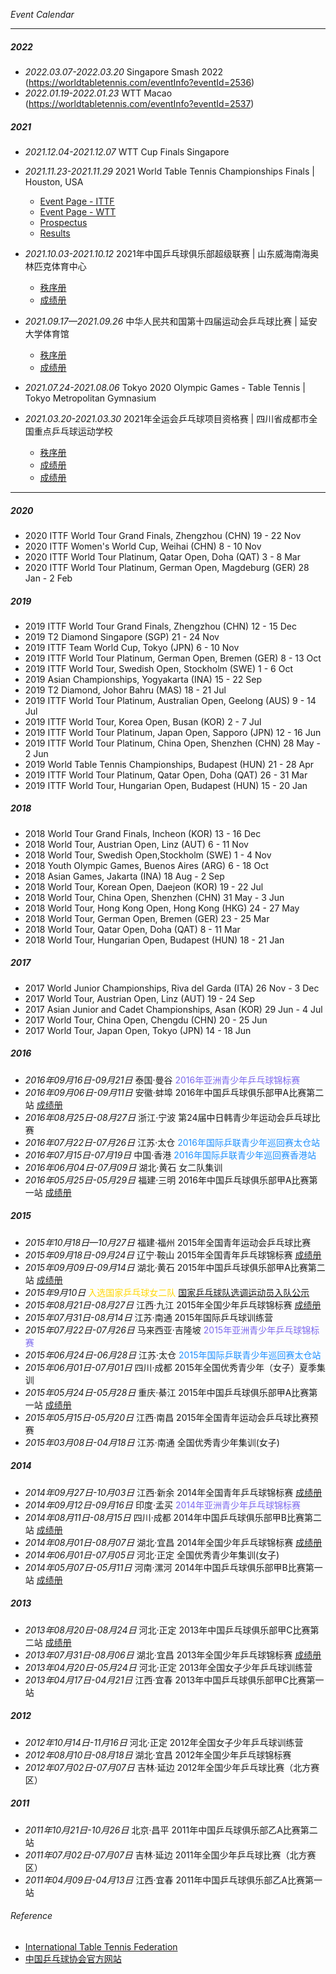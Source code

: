 
_Event Calendar_
___

##### 2022
- *2022.03.07-2022.03.20* Singapore Smash 2022 (https://worldtabletennis.com/eventInfo?eventId=2536)
- *2022.01.19-2022.01.23* WTT Macao (https://worldtabletennis.com/eventInfo?eventId=2537)

##### 2021
- *2021.12.04-2021.12.07* WTT Cup Finals Singapore 
- *2021.11.23-2021.11.29* 2021 World Table Tennis Championships Finals | Houston, USA  
    + [Event Page - ITTF](https://www.ittf.com/tournament/5298/2021-world-championships/)
    + [Event Page - WTT](https://worldtabletennis.com/eventInfo?eventId=2346)
    + [Prospectus](https://www.ittf.com/wp-content/uploads/2021/07/2021_WTTC_Prospectus_2021_07_09_v32.pdf)
    + [Results](https://eventresults.ittf.com/eventInfo?eventId=2346)

- *2021.10.03-2021.10.12* 2021年中国乒乓球俱乐部超级联赛 | 山东威海南海奥林匹克体育中心
    + [秩序册](http://xhimg.sports.cn/Image/soft/211027/6-21102G62PXb.pdf)
    + [成绩册](http://xhimg.sports.cn/Image/soft/211027/6-21102G62R1Y4.pdf)
- *2021.09.17—2021.09.26* 中华人民共和国第十四届运动会乒乓球比赛 | 延安大学体育馆
    + [秩序册](http://images.sport.org.cn/File/2021/10/27/ppqzxc.pdf)
    + [成绩册](http://xhimg.sports.cn/Image/soft/211027/6-21102G63403403.pdf)
- *2021.07.24-2021.08.06* Tokyo 2020 Olympic Games - Table Tennis | Tokyo Metropolitan Gymnasium
- *2021.03.20-2021.03.30* 2021年全运会乒乓球项目资格赛 | 四川省成都市全国重点乒乓球运动学校
    + [秩序册](https://images.sport.org.cn/File/2021/10/27/cdzxc.pdf)
    + [成绩册](https://xhimg.sports.cn/Image/soft/210331/24-2103310S622H5.pdf)
    - [成绩册](https://xhimg.sports.cn/Image/soft/211027/6-21102GF022492.pdf)

___
##### 2020
- 2020 ITTF World Tour Grand Finals, Zhengzhou (CHN) 19 - 22 Nov
- 2020 ITTF Women's World Cup, Weihai (CHN) 8 - 10 Nov
- 2020 ITTF World Tour Platinum, Qatar Open, Doha (QAT) 3 - 8 Mar
- 2020 ITTF World Tour Platinum, German Open, Magdeburg (GER) 28 Jan - 2 Feb

##### 2019
- 2019 ITTF World Tour Grand Finals, Zhengzhou (CHN) 12 - 15 Dec
- 2019 T2 Diamond Singapore (SGP) 21 - 24 Nov
- 2019 ITTF Team World Cup, Tokyo (JPN) 6 - 10 Nov
- 2019 ITTF World Tour Platinum, German Open, Bremen (GER) 8 - 13 Oct
- 2019 ITTF World Tour, Swedish Open, Stockholm (SWE) 1 - 6 Oct
- 2019 Asian Championships, Yogyakarta (INA) 15 - 22 Sep
- 2019 T2 Diamond, Johor Bahru (MAS) 18 - 21 Jul
- 2019 ITTF World Tour Platinum, Australian Open, Geelong (AUS) 9 - 14 Jul
- 2019 ITTF World Tour, Korea Open, Busan (KOR) 2 - 7 Jul
- 2019 ITTF World Tour Platinum, Japan Open, Sapporo (JPN) 12 - 16 Jun
- 2019 ITTF World Tour Platinum, China Open, Shenzhen (CHN) 28 May - 2 Jun
- 2019 World Table Tennis Championships, Budapest (HUN) 21 - 28 Apr
- 2019 ITTF World Tour Platinum, Qatar Open, Doha (QAT) 26 - 31 Mar
- 2019 ITTF World Tour, Hungarian Open, Budapest (HUN) 15 - 20 Jan

##### 2018
- 2018 World Tour Grand Finals, Incheon (KOR) 13 - 16 Dec
- 2018 World Tour, Austrian Open, Linz (AUT) 6 - 11 Nov
- 2018 World Tour, Swedish Open,Stockholm (SWE) 1 - 4 Nov
- 2018 Youth Olympic Games, Buenos Aires (ARG) 6 - 18 Oct
- 2018 Asian Games, Jakarta (INA) 18 Aug - 2 Sep
- 2018 World Tour, Korean Open, Daejeon (KOR) 19 - 22 Jul
- 2018 World Tour, China Open, Shenzhen (CHN) 31 May - 3 Jun
- 2018 World Tour, Hong Kong Open, Hong Kong (HKG) 24 - 27 May
- 2018 World Tour, German Open, Bremen (GER) 23 - 25 Mar
- 2018 World Tour, Qatar Open, Doha (QAT) 8 - 11 Mar
- 2018 World Tour, Hungarian Open, Budapest (HUN) 18 - 21 Jan

##### 2017
- 2017 World Junior Championships, Riva del Garda (ITA) 26 Nov - 3 Dec
- 2017 World Tour, Austrian Open, Linz (AUT) 19 - 24 Sep
- 2017 Asian Junior and Cadet Championships, Asan (KOR) 29 Jun - 4 Jul
- 2017 World Tour, China Open, Chengdu (CHN) 20 - 25 Jun
- 2017 World Tour, Japan Open, Tokyo (JPN) 14 - 18 Jun


##### 2016
- *2016年09月16日-09月21日* 泰国·曼谷 <font color="MediumSlateBlue">2016年亚洲青少年乒乓球锦标赛</font>
- *2016年09月06日-09月11日* 安徽·蚌埠 2016年中国乒乓球俱乐部甲A比赛第二站 [成绩册](https://xhimg.sports.cn/Image/soft/160919/38-16091Z93012.pdf)
- *2016年08月25日-08月27日* 浙江·宁波 第24届中日韩青少年运动会乒乓球比赛
- *2016年07月22日-07月26日* 江苏·太仓 <font color="DodgerBlue">2016年国际乒联青少年巡回赛太仓站</font>
- *2016年07月15日-07月19日* 中国·香港 <font color="DodgerBlue">2016年国际乒联青少年巡回赛香港站</font>
- *2016年06月04日-07月09日* 湖北·黄石 女二队集训
- *2016年05月25日-05月29日* 福建·三明 2016年中国乒乓球俱乐部甲A比赛第一站 [成绩册](https://images.sport.org.cn/File/2016/06/06/1057498941.pdf)

##### 2015
- *2015年10月18日—10月27日* 福建·福州 2015年全国青年运动会乒乓球比赛
- *2015年09月18日-09月24日* 辽宁·鞍山 2015年全国青年乒乓球锦标赛 [成绩册](https://images.sport.org.cn/File/2015/10/12/1034009763.pdf)
- *2015年09月09日-09月14日* 湖北·黄石 2015年中国乒乓球俱乐部甲A比赛第二站 [成绩册](https://images.sport.org.cn/File/2015/09/15/1611421941.pdf)
- *2015年9月10日* <font color="gold">入选国家乒乓球女二队</font> [国家乒乓球队选调运动员入队公示](http://www.ctta.cn/xhgg/qttz/2015/0910/104024.html)
- *2015年08月21日-08月27日* 江西·九江 2015年全国少年乒乓球锦标赛 [成绩册](https://images.sport.org.cn/File/2015/09/02/1451111441.pdf)
- *2015年07月31日-08月14日* 江苏·南通 2015年国际乒乓球训练营
- *2015年07月22日-07月26日* 马来西亚·吉隆坡 <font color="MediumSlateBlue">2015年亚洲青少年乒乓球锦标赛</font>
- *2015年06月24日-06月28日* 江苏·太仓 <font color="DodgerBlue">2015年国际乒联青少年巡回赛太仓站</font>
- *2015年06月01日-07月01日* 四川·成都 2015年全国优秀青少年（女子）夏季集训
- *2015年05月24日-05月28日* 重庆·綦江 2015年中国乒乓球俱乐部甲A比赛第一站 [成绩册](https://images.sport.org.cn/File/2015/06/05/1051356421.pdf)
- *2015年05月15日-05月20日* 江西·南昌 2015年全国青年运动会乒乓球比赛预赛
- *2015年03月08日-04月18日* 江苏·南通 全国优秀青少年集训(女子)

##### 2014
- *2014年09月27日-10月03日* 江西·新余 2014年全国青年乒乓球锦标赛 [成绩册](https://images.sport.org.cn/File/2014/10/08/1036399812.pdf)
- *2014年09月12日-09月16日* 印度·孟买 <font color="MediumSlateBlue">2014年亚洲青少年乒乓球锦标赛</font>
- *2014年08月11日-08月15日* 四川·成都 2014年中国乒乓球俱乐部甲B比赛第二站 [成绩册](https://images.sport.org.cn/File/2014/08/18/0929198223.pdf)
- *2014年08月01日-08月07日* 湖北·宜昌 2014年全国少年乒乓球锦标赛 [成绩册](https://images.sport.org.cn/File/2014/08/09/1116285891.pdf)
- *2014年06月01日-07月05日* 河北·正定 全国优秀青少年集训(女子)
- *2014年05月07日-05月11日* 河南·漯河 2014年中国乒乓球俱乐部甲B比赛第一站 [成绩册](https://images.sports.cn/2014zt/201405131020.pdf)

##### 2013
- *2013年08月20日-08月24日* 河北·正定 2013年中国乒乓球俱乐部甲C比赛第二站 [成绩册](https://images.sport.org.cn/File/2013/08/26/2147378581.pdf)
- *2013年07月31日-08月06日* 湖北·宜昌 2013年全国少年乒乓球锦标赛 [成绩册](https://images.sport.org.cn/File/2013/08/07/2107477626.pdf)
- *2013年04月20日-05月24日* 河北·正定 2013年全国女子少年乒乓球训练营
- *2013年04月17日-04月21日* 江西·宜春 2013年中国乒乓球俱乐部甲C比赛第一站

##### 2012
- *2012年10月14日-11月16日* 河北·正定 2012年全国女子少年乒乓球训练营
- *2012年08月10日-08月18日* 湖北·宜昌 2012年全国少年乒乓球锦标赛
- *2012年07月02日-07月07日* 吉林·延边 2012年全国少年乒乓球比赛（北方赛区）

##### 2011
- *2011年10月21日-10月26日* 北京·昌平 2011年中国乒乓球俱乐部乙A比赛第二站
- *2011年07月02日-07月07日* 吉林·延边 2011年全国少年乒乓球比赛（北方赛区）
- *2011年04月09日-04月13日* 江西·宜春 2011年中国乒乓球俱乐部乙A比赛第一站  

###### Reference
- [International Table Tennis Federation](https://www.ittf.com/)
- [中国乒乓球协会官方网站](https://www.ctta.cn)
